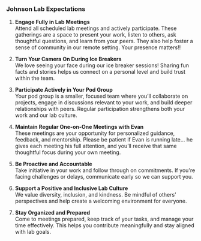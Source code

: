 ### **Johnson Lab Expectations**

1. **Engage Fully in Lab Meetings**  
   Attend all scheduled lab meetings and actively participate. These 
   gatherings are a space to present your work, listen to others, ask 
   thoughtful questions, and learn from your peers. They also help foster a
   sense of community in our remote setting. Your presence matters!!

2. **Turn Your Camera On During Ice Breakers**  
   We love seeing your face during our ice breaker sessions! Sharing fun 
   facts and stories helps us connect on a personal level and build trust 
   within the team.

3. **Participate Actively in Your Pod Group**  
   Your pod group is a smaller, focused team where you’ll collaborate on 
   projects, engage in discussions relevant to your work, and build deeper 
   relationships with peers. Regular participation strengthens both your 
   work and our lab culture.

4. **Maintain Regular One-on-One Meetings with Evan**  
   These meetings are your opportunity for personalized guidance, feedback,
   and mentorship. Please be patient if Evan is running late... he gives each
   meeting his full attention, and you’ll receive that same thoughtful 
   focus during your own meeting.

5. **Be Proactive and Accountable**  
   Take initiative in your work and follow through on commitments. If 
   you're facing challenges or delays, communicate early so we can support 
   you.

6. **Support a Positive and Inclusive Lab Culture**  
   We value diversity, inclusion, and kindness. Be mindful of others’ 
   perspectives and help create a welcoming environment for everyone.

7. **Stay Organized and Prepared**  
   Come to meetings prepared, keep track of your tasks, and manage your 
   time effectively. This helps you contribute meaningfully and stay 
   aligned with lab goals.



